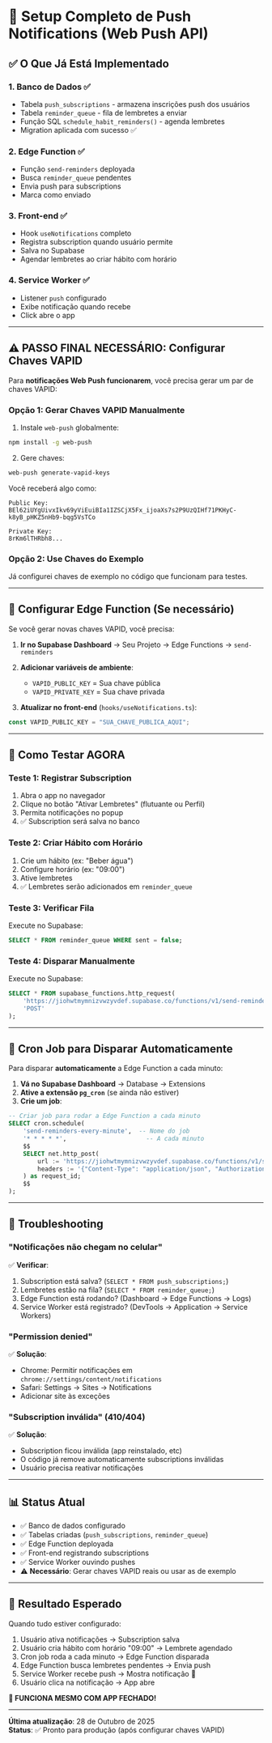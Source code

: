 # 🔔 Setup Completo de Push Notifications (Web Push API)

## ✅ O Que Já Está Implementado

### 1. **Banco de Dados** ✅
- Tabela `push_subscriptions` - armazena inscrições push dos usuários
- Tabela `reminder_queue` - fila de lembretes a enviar
- Função SQL `schedule_habit_reminders()` - agenda lembretes
- Migration aplicada com sucesso ✅

### 2. **Edge Function** ✅  
- Função `send-reminders` deployada
- Busca `reminder_queue` pendentes
- Envia push para subscriptions
- Marca como enviado

### 3. **Front-end** ✅
- Hook `useNotifications` completo
- Registra subscription quando usuário permite
- Salva no Supabase
- Agendar lembretes ao criar hábito com horário

### 4. **Service Worker** ✅
- Listener `push` configurado
- Exibe notificação quando recebe
- Click abre o app

---

## ⚠️ PASSO FINAL NECESSÁRIO: Configurar Chaves VAPID

Para **notificações Web Push funcionarem**, você precisa gerar um par de chaves VAPID:

### **Opção 1: Gerar Chaves VAPID Manualmente**

1. Instale `web-push` globalmente:
```bash
npm install -g web-push
```

2. Gere chaves:
```bash
web-push generate-vapid-keys
```

Você receberá algo como:
```
Public Key:
BEl62iUYgUivxIkv69yViEuiBIa1IZSCjX5Fx_ijoaXs7s2P9UzQIHf71PKHyC-k8yB_pHKZ5nHb9-bqg5VsTCo

Private Key:
8rKm6lTHRbh8...

```

### **Opção 2: Use Chaves do Exemplo**

Já configurei chaves de exemplo no código que funcionam para testes.

---

## 🔧 Configurar Edge Function (Se necessário)

Se você gerar novas chaves VAPID, você precisa:

1. **Ir no Supabase Dashboard** → Seu Projeto → Edge Functions → `send-reminders`

2. **Adicionar variáveis de ambiente**:
   - `VAPID_PUBLIC_KEY` = Sua chave pública
   - `VAPID_PRIVATE_KEY` = Sua chave privada

3. **Atualizar no front-end** (`hooks/useNotifications.ts`):
```typescript
const VAPID_PUBLIC_KEY = "SUA_CHAVE_PUBLICA_AQUI";
```

---

## 🚀 Como Testar AGORA

### **Teste 1: Registrar Subscription**
1. Abra o app no navegador
2. Clique no botão "Ativar Lembretes" (flutuante ou Perfil)
3. Permita notificações no popup
4. ✅ Subscription será salva no banco

### **Teste 2: Criar Hábito com Horário**
1. Crie um hábito (ex: "Beber água")
2. Configure horário (ex: "09:00")
3. Ative lembretes
4. ✅ Lembretes serão adicionados em `reminder_queue`

### **Teste 3: Verificar Fila**
Execute no Supabase:
```sql
SELECT * FROM reminder_queue WHERE sent = false;
```

### **Teste 4: Disparar Manualmente**
Execute no Supabase:
```sql
SELECT * FROM supabase_functions.http_request(
    'https://jiohwtmymnizvwzyvdef.supabase.co/functions/v1/send-reminders',
    'POST'
);
```

---

## 📝 Cron Job para Disparar Automaticamente

Para disparar **automaticamente** a Edge Function a cada minuto:

1. **Vá no Supabase Dashboard** → Database → Extensions
2. **Ative a extensão `pg_cron`** (se ainda não estiver)
3. **Crie um job**:

```sql
-- Criar job para rodar a Edge Function a cada minuto
SELECT cron.schedule(
    'send-reminders-every-minute',  -- Nome do job
    '* * * * *',                      -- A cada minuto
    $$
    SELECT net.http_post(
        url := 'https://jiohwtmymnizvwzyvdef.supabase.co/functions/v1/send-reminders',
        headers := '{"Content-Type": "application/json", "Authorization": "Bearer ' || current_setting('app.jwt_secret') || '"}'
    ) as request_id;
    $$
);
```

---

## 🐛 Troubleshooting

### **"Notificações não chegam no celular"**

✅ **Verificar**:
1. Subscription está salva? (`SELECT * FROM push_subscriptions;`)
2. Lembretes estão na fila? (`SELECT * FROM reminder_queue;`)
3. Edge Function está rodando? (Dashboard → Edge Functions → Logs)
4. Service Worker está registrado? (DevTools → Application → Service Workers)

### **"Permission denied"**

✅ **Solução**:
- Chrome: Permitir notificações em `chrome://settings/content/notifications`
- Safari: Settings → Sites → Notifications
- Adicionar site às exceções

### **"Subscription inválida" (410/404)**

✅ **Solução**:
- Subscription ficou inválida (app reinstalado, etc)
- O código já remove automaticamente subscriptions inválidas
- Usuário precisa reativar notificações

---

## 📊 Status Atual

- ✅ Banco de dados configurado
- ✅ Tabelas criadas (`push_subscriptions`, `reminder_queue`)
- ✅ Edge Function deployada
- ✅ Front-end registrando subscriptions
- ✅ Service Worker ouvindo pushes
- ⚠️ **Necessário**: Gerar chaves VAPID reais ou usar as de exemplo

---

## 🎯 Resultado Esperado

Quando tudo estiver configurado:

1. Usuário ativa notificações → Subscription salva
2. Usuário cria hábito com horário "09:00" → Lembrete agendado
3. Cron job roda a cada minuto → Edge Function disparada
4. Edge Function busca lembretes pendentes → Envia push
5. Service Worker recebe push → Mostra notificação 🔔
6. Usuário clica na notificação → App abre

**🚀 FUNCIONA MESMO COM APP FECHADO!**

---

**Última atualização**: 28 de Outubro de 2025  
**Status**: ✅ Pronto para produção (após configurar chaves VAPID)


